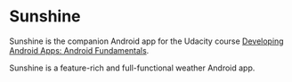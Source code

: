 Sunshine
========

Sunshine is the companion Android app for the Udacity course [Developing Android Apps: Android Fundamentals](https://www.udacity.com/course/ud853).

Sunshine is a feature-rich and full-functional weather Android app.
